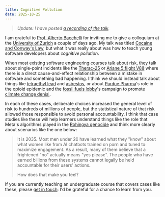 ```yaml
---
title: Cognitive Pollution
date: 2025-10-25
---
```


> *Update: I have posted [a recording of the talk](https://youtu.be/f86KBeJ7e2M).*

I am grateful to [Prof. Alberto Bacchelli](https://sback.it/)
for inviting me to give a colloquium at the [University of Zurich](https://www.ifi.uzh.ch/en.html)
a couple of days ago.
My talk was titled [Cocaine and Conway's Law](@root/talks/sdgc/),
but what it was really about was how to teach young software developers about *cognitive pollution*.

When most existing software engineering courses talk about risk,
they talk about single-point incidents like the [Therac-25](https://en.wikipedia.org/wiki/Therac-25)
or [Ariane 5 flight V88](https://en.wikipedia.org/wiki/Ariane_flight_V88)
where there is a direct cause-and-effect relationship between a mistake in software and something bad happening.
I think we should instead talk about things like
[tetraethyl lead](https://en.wikipedia.org/wiki/Tetraethyllead)
and [asbestos](https://en.wikipedia.org/wiki/Asbestos),
or about [Purdue Pharma](https://en.wikipedia.org/wiki/Purdue_Pharma)'s role in the opioid epidemic
and the [fossil fuels lobby](https://en.wikipedia.org/wiki/Fossil_fuels_lobby)'s campaign
to promote [climate change denial](https://en.wikipedia.org/wiki/Climate_change_denial).

In each of these cases,
deliberate choices increased the general level of risk to hundreds of millions of people,
but the statistical nature of that risk
allowed those responsible to avoid personal accountability.
I think that case studies like these will help learners understand things like
the role that Meta's algorithms played in the [Rohingya genocide](https://en.wikipedia.org/wiki/Rohingya_genocide)
and think more clearly about scenarios like the one below:

> It is 2035.
> Most men under 20 have learned what they "know" about what women like
> from AI chatbots trained on porn and tuned to maximize engagement.
> As a result,
> many of them believe that a frightened "no" actually means "yes please".
> The people who have earned billions from these systems
> cannot legally be held accountable for their users' actions.
>
> How does that make you feel?

If you are currently teaching an undergraduate course that covers cases like these,
please [get in touch](mailto:gvwilson@third-bit.com):
I'd be grateful for a chance to learn from you.
